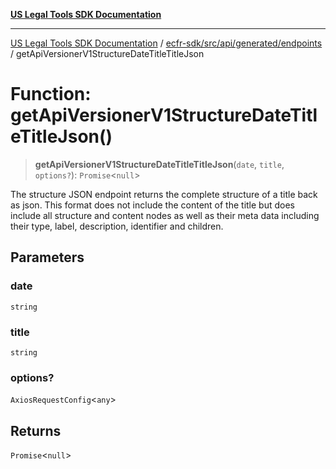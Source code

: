 [**US Legal Tools SDK Documentation**](../../../../../../README.md)

***

[US Legal Tools SDK Documentation](../../../../../../README.md) / [ecfr-sdk/src/api/generated/endpoints](../README.md) / getApiVersionerV1StructureDateTitleTitleJson

# Function: getApiVersionerV1StructureDateTitleTitleJson()

> **getApiVersionerV1StructureDateTitleTitleJson**(`date`, `title`, `options?`): `Promise`\<`null`\>

The structure JSON endpoint returns the complete structure of a title back as json. This format does not include the content of the title but does include all structure and content nodes as well as their meta data including their type, label, description, identifier and children.

## Parameters

### date

`string`

### title

`string`

### options?

`AxiosRequestConfig`\<`any`\>

## Returns

`Promise`\<`null`\>
